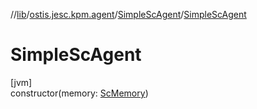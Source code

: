 //[lib](../../../index.md)/[ostis.jesc.kpm.agent](../index.md)/[SimpleScAgent](index.md)/[SimpleScAgent](-simple-sc-agent.md)

# SimpleScAgent

[jvm]\
constructor(memory: [ScMemory](../../ostis.jesc.memory/-sc-memory/index.md))
